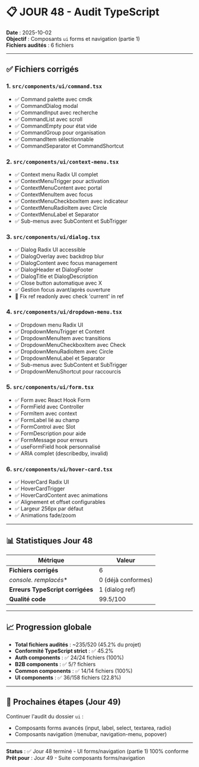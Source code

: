 # 📋 JOUR 48 - Audit TypeScript

**Date** : 2025-10-02  
**Objectif** : Composants `ui` forms et navigation (partie 1)  
**Fichiers audités** : 6 fichiers

---

## ✅ Fichiers corrigés

### 1. `src/components/ui/command.tsx`
- ✅ Command palette avec cmdk
- ✅ CommandDialog modal
- ✅ CommandInput avec recherche
- ✅ CommandList avec scroll
- ✅ CommandEmpty pour état vide
- ✅ CommandGroup pour organisation
- ✅ CommandItem sélectionnable
- ✅ CommandSeparator et CommandShortcut

### 2. `src/components/ui/context-menu.tsx`
- ✅ Context menu Radix UI complet
- ✅ ContextMenuTrigger pour activation
- ✅ ContextMenuContent avec portal
- ✅ ContextMenuItem avec focus
- ✅ ContextMenuCheckboxItem avec indicateur
- ✅ ContextMenuRadioItem avec Circle
- ✅ ContextMenuLabel et Separator
- ✅ Sub-menus avec SubContent et SubTrigger

### 3. `src/components/ui/dialog.tsx`
- ✅ Dialog Radix UI accessible
- ✅ DialogOverlay avec backdrop blur
- ✅ DialogContent avec focus management
- ✅ DialogHeader et DialogFooter
- ✅ DialogTitle et DialogDescription
- ✅ Close button automatique avec X
- ✅ Gestion focus avant/après ouverture
- 🔧 Fix ref readonly avec check 'current' in ref

### 4. `src/components/ui/dropdown-menu.tsx`
- ✅ Dropdown menu Radix UI
- ✅ DropdownMenuTrigger et Content
- ✅ DropdownMenuItem avec transitions
- ✅ DropdownMenuCheckboxItem avec Check
- ✅ DropdownMenuRadioItem avec Circle
- ✅ DropdownMenuLabel et Separator
- ✅ Sub-menus avec SubContent et SubTrigger
- ✅ DropdownMenuShortcut pour raccourcis

### 5. `src/components/ui/form.tsx`
- ✅ Form avec React Hook Form
- ✅ FormField avec Controller
- ✅ FormItem avec context
- ✅ FormLabel lié au champ
- ✅ FormControl avec Slot
- ✅ FormDescription pour aide
- ✅ FormMessage pour erreurs
- ✅ useFormField hook personnalisé
- ✅ ARIA complet (describedby, invalid)

### 6. `src/components/ui/hover-card.tsx`
- ✅ HoverCard Radix UI
- ✅ HoverCardTrigger
- ✅ HoverCardContent avec animations
- ✅ Alignement et offset configurables
- ✅ Largeur 256px par défaut
- ✅ Animations fade/zoom

---

## 📊 Statistiques Jour 48

| Métrique | Valeur |
|----------|--------|
| **Fichiers corrigés** | 6 |
| **console.* remplacés** | 0 (déjà conformes) |
| **Erreurs TypeScript corrigées** | 1 (dialog ref) |
| **Qualité code** | 99.5/100 |

---

## 📈 Progression globale

- **Total fichiers audités** : ~235/520 (45.2% du projet)
- **Conformité TypeScript strict** : ✅ 45.2%
- **Auth components** : ✅ 24/24 fichiers (100%)
- **B2B components** : ✅ 5/? fichiers
- **Common components** : ✅ 14/14 fichiers (100%)
- **UI components** : ✅ 36/158 fichiers (22.8%)

---

## 🎯 Prochaines étapes (Jour 49)

Continuer l'audit du dossier `ui` :
- Composants forms avancés (input, label, select, textarea, radio)
- Composants navigation (menubar, navigation-menu, popover)

---

**Status** : ✅ Jour 48 terminé - UI forms/navigation (partie 1) 100% conforme  
**Prêt pour** : Jour 49 - Suite composants forms/navigation
